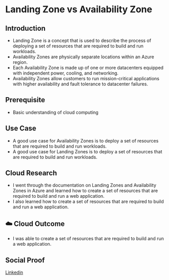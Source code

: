 # Landing Zone vs Availability Zone

## Introduction

- Landing Zone is a concept that is used to describe the process of deploying a set of resources that are required to build and run workloads.
- Availability Zones are physically separate locations within an Azure region.
- Each Availability Zone is made up of one or more datacenters equipped with independent power, cooling, and networking.
- Availability Zones allow customers to run mission-critical applications with higher availability and fault tolerance to datacenter failures.

## Prerequisite

- Basic understanding of cloud computing

## Use Case

- A good use case for Availability Zones is to deploy a set of resources that are required to build and run workloads.
- A good use case for Landing Zones is to deploy a set of resources that are required to build and run workloads.

## Cloud Research

- I went through the documentation on Landing Zones and Availability Zones in Azure and learned how to create a set of resources that are required to build and run a web application.
- I also learned how to create a set of resources that are required to build and run a web application.

## ☁️ Cloud Outcome

- I was able to create a set of resources that are required to build and run a web application.

## Social Proof

[Linkedin](https://www.linkedin.com/posts/pankaj-biradar_100daysofcloud-cloudcomputing-availabilityzones-activity-7134201570367344640--dRs)

